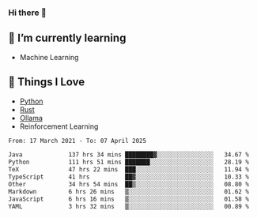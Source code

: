 ### Hi there 👋
<!-- ## About Me -->

## 🌱 I’m currently learning
- Machine Learning

## 🥰 Things I Love
- [Python](https://www.python.org/) 
- [Rust](https://www.rust-lang.org/)
- [Ollama](https://ollama.com)
- Reinforcement Learning

<!--START_SECTION:waka-->

```txt
From: 17 March 2021 - To: 07 April 2025

Java             137 hrs 34 mins ████████▓░░░░░░░░░░░░░░░░   34.67 %
Python           111 hrs 51 mins ███████░░░░░░░░░░░░░░░░░░   28.19 %
TeX              47 hrs 22 mins  ███░░░░░░░░░░░░░░░░░░░░░░   11.94 %
TypeScript       41 hrs          ██▓░░░░░░░░░░░░░░░░░░░░░░   10.33 %
Other            34 hrs 54 mins  ██▒░░░░░░░░░░░░░░░░░░░░░░   08.80 %
Markdown         6 hrs 26 mins   ▒░░░░░░░░░░░░░░░░░░░░░░░░   01.62 %
JavaScript       6 hrs 16 mins   ▒░░░░░░░░░░░░░░░░░░░░░░░░   01.58 %
YAML             3 hrs 32 mins   ▒░░░░░░░░░░░░░░░░░░░░░░░░   00.89 %
```

<!--END_SECTION:waka-->

<!--
**CharlesC03/CharlesC03** is a ✨ _special_ ✨ repository because its `README.md` (this file) appears on your GitHub profile.

Here are some ideas to get you started:

- 🔭 I’m currently working on ...
- 🌱 I’m currently learning ...
- 👯 I’m looking to collaborate on ...
- 🤔 I’m looking for help with ...
- 💬 Ask me about ...
- 📫 How to reach me: ...
- 😄 Pronouns: ...
- ⚡ Fun fact: ...
-->
